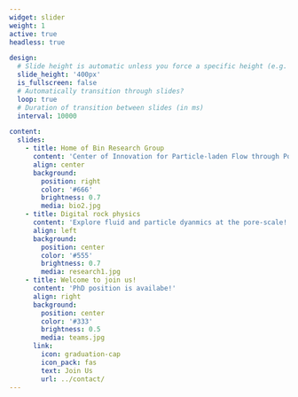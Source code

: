 ```yaml
---
widget: slider
weight: 1
active: true
headless: true

design:
  # Slide height is automatic unless you force a specific height (e.g. '400px')
  slide_height: '400px'
  is_fullscreen: false
  # Automatically transition through slides?
  loop: true
  # Duration of transition between slides (in ms)
  interval: 10000

content:
  slides:
    - title: Home of Bin Research Group 
      content: 'Center of Innovation for Particle-laden Flow through Porous Media'
      align: center
      background:
        position: right
        color: '#666'
        brightness: 0.7
        media: bio2.jpg
    - title: Digital rock physics
      content: 'Explore fluid and particle dyanmics at the pore-scale!'
      align: left
      background:
        position: center
        color: '#555'
        brightness: 0.7
        media: research1.jpg
    - title: Welcome to join us!
      content: 'PhD position is availabe!'
      align: right
      background:
        position: center
        color: '#333'
        brightness: 0.5
        media: teams.jpg
      link:
        icon: graduation-cap
        icon_pack: fas
        text: Join Us
        url: ../contact/
---
```

